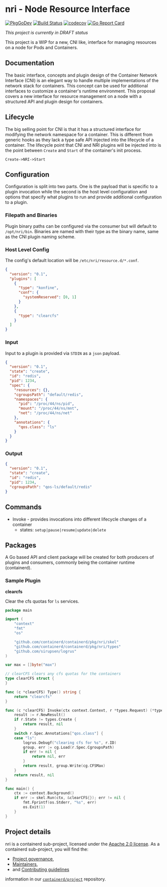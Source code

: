 # nri - Node Resource Interface

[![PkgGoDev](https://pkg.go.dev/badge/github.com/containerd/nri)](https://pkg.go.dev/github.com/containerd/nri)
[![Build Status](https://github.com/containerd/nri/workflows/CI/badge.svg)](https://github.com/containerd/nri/actions?query=workflow%3ACI)
[![codecov](https://codecov.io/gh/containerd/nri/branch/main/graph/badge.svg)](https://codecov.io/gh/containerd/nri)
[![Go Report Card](https://goreportcard.com/badge/github.com/containerd/nri)](https://goreportcard.com/report/github.com/containerd/nri)

*This project is currently in DRAFT status*

This project is a WIP for a new, CNI like, interface for managing resources on a node for Pods and Containers.

## Documentation

The basic interface, concepts and plugin design of the Container Network Interface (CNI) is an elegant way to handle multiple implementations of the network stack for containers.
This concept can be used for additional interfaces to customize a container's runtime environment.
This proposal covers a new interface for resource management on a node with a structured API and plugin design for containers.

## Lifecycle

The big selling point for CNI is that it has a structured interface for modifying the network namespace for a container.
This is different from generic hooks as they lack a type safe API injected into the lifecycle of a container.
The lifecycle point that CNI and NRI plugins will be injected into is the point between `Create` and `Start` of the container's init process.

`Create->NRI->Start`

## Configuration

Configuration is split into two parts.  One is the payload that is specific to a plugin invocation while the second is the host level configuration and options that specify what plugins to run and provide additional configuration to a plugin.

### Filepath and Binaries

Plugin binary paths can be configured via the consumer but will default to `/opt/nri/bin`.
Binaries are named with their type as the binary name, same as the CNI plugin naming scheme.

### Host Level Config

The config's default location will be `/etc/nri/resource.d/*.conf`.

```json
{
  "version": "0.1",
  "plugins": [
    {
      "type": "konfine",
      "conf": {
        "systemReserved": [0, 1]
      }
    },
    {
      "type": "clearcfs"
    }
  ]
}
```

### Input

Input to a plugin is provided via `STDIN` as a `json` payload.

```json
{
  "version": "0.1",
  "state": "create",
  "id": "redis",
  "pid": 1234,
  "spec": {
    "resources": {},
    "cgroupsPath": "default/redis",
    "namespaces": {
      "pid": "/proc/44/ns/pid",
      "mount": "/proc/44/ns/mnt",
      "net": "/proc/44/ns/net"
    },
    "annotations": {
      "qos.class": "ls"
    }
  }
}
```

### Output

```json
{
  "version": "0.1",
  "state": "create",
  "id": "redis",
  "pid": 1234,
  "cgroupsPath": "qos-ls/default/redis"
}
```

## Commands

*  Invoke - provides invocations into different lifecycle changes of a container
	- states: `setup|pause|resume|update|delete`

## Packages

A Go based API and client package will be created for both producers of plugins and consumers, commonly being the container runtime (containerd).

### Sample Plugin

**clearcfs**

Clear the cfs quotas for `ls` services.


```go
package main

import (
	"context"
	"fmt"
	"os"

	"github.com/containerd/containerd/pkg/nri/skel"
	"github.com/containerd/containerd/pkg/nri/types"
	"github.com/sirupsen/logrus"
)

var max = []byte("max")

// clearCFS clears any cfs quotas for the containers
type clearCFS struct {
}

func (c *clearCFS) Type() string {
	return "clearcfs"
}

func (c *clearCFS) Invoke(ctx context.Context, r *types.Request) (*types.Result, error) {
	result := r.NewResult()
	if r.State != types.Create {
		return result, nil
	}
	switch r.Spec.Annotations["qos.class"] {
	case "ls":
		logrus.Debugf("clearing cfs for %s", r.ID)
		group, err := cg.Load(r.Spec.CgroupsPath)
		if err != nil {
			return nil, err
		}
		return result, group.Write(cg.CFSMax)
	}
	return result, nil
}

func main() {
	ctx := context.Background()
	if err := skel.Run(ctx, &clearCFS{}); err != nil {
		fmt.Fprintf(os.Stderr, "%s", err)
		os.Exit(1)
	}
}
```

## Project details

nri is a containerd sub-project, licensed under the [Apache 2.0 license](./LICENSE).
As a containerd sub-project, you will find the:

 * [Project governance](https://github.com/containerd/project/blob/main/GOVERNANCE.md),
 * [Maintainers](https://github.com/containerd/project/blob/main/MAINTAINERS),
 * and [Contributing guidelines](https://github.com/containerd/project/blob/main/CONTRIBUTING.md)

information in our [`containerd/project`](https://github.com/containerd/project) repository.
